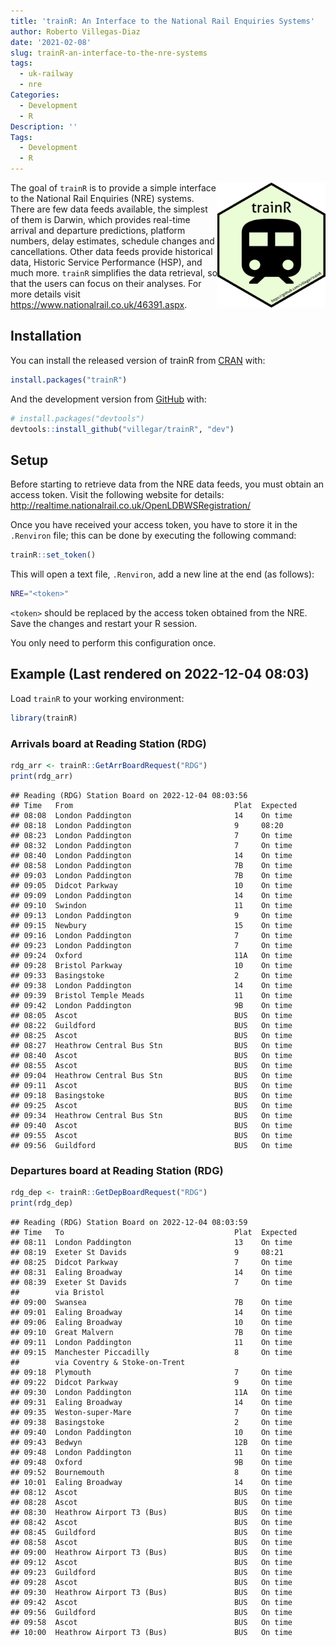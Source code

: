 ```yaml
---
title: 'trainR: An Interface to the National Rail Enquiries Systems'
author: Roberto Villegas-Diaz
date: '2021-02-08'
slug: trainR-an-interface-to-the-nre-systems
tags:
  - uk-railway
  - nre
Categories:
  - Development
  - R
Description: ''
Tags:
  - Development
  - R
---
```


<img src="https://raw.githubusercontent.com/villegar/trainR/main/inst/images/logo.png" alt="logo" align="right" height=200px/>

The goal of `trainR` is to provide a simple interface to the 
National Rail Enquiries (NRE) systems. There are few data feeds 
available, the simplest of them is Darwin, which provides real-time 
arrival and departure predictions, platform numbers, delay estimates, 
schedule changes and cancellations. Other data feeds provide historical 
data, Historic Service Performance (HSP), and much more. `trainR` 
simplifies the data retrieval, so that the users can focus on their 
analyses. For more details visit 
https://www.nationalrail.co.uk/46391.aspx.

## Installation

You can install the released version of trainR from [CRAN](https://CRAN.R-project.org) with:

``` r
install.packages("trainR")
```

And the development version from [GitHub](https://github.com/) with:

``` r
# install.packages("devtools")
devtools::install_github("villegar/trainR", "dev")
```

## Setup
Before starting to retrieve data from the NRE data feeds, you must obtain an access token. 
Visit the following website for details: http://realtime.nationalrail.co.uk/OpenLDBWSRegistration/

Once you have received your access token, you have to store it in the `.Renviron` file; this can be 
done by executing the following command:


```r
trainR::set_token()
```

This will open a text file, `.Renviron`, add a new line at the end (as follows):

```bash
NRE="<token>"
```

`<token>` should be replaced by the access token obtained from the NRE. Save the changes and restart 
your R session.

You only need to perform this configuration once.

## Example (Last rendered on 2022-12-04 08:03)

Load `trainR` to your working environment:

```r
library(trainR)
```

### Arrivals board at Reading Station (RDG)


```r
rdg_arr <- trainR::GetArrBoardRequest("RDG")
print(rdg_arr)
```

```
## Reading (RDG) Station Board on 2022-12-04 08:03:56
## Time   From                                    Plat  Expected
## 08:08  London Paddington                       14    On time
## 08:18  London Paddington                       9     08:20
## 08:23  London Paddington                       7     On time
## 08:32  London Paddington                       7     On time
## 08:40  London Paddington                       14    On time
## 08:58  London Paddington                       7B    On time
## 09:03  London Paddington                       7B    On time
## 09:05  Didcot Parkway                          10    On time
## 09:09  London Paddington                       14    On time
## 09:10  Swindon                                 11    On time
## 09:13  London Paddington                       9     On time
## 09:15  Newbury                                 15    On time
## 09:16  London Paddington                       7     On time
## 09:23  London Paddington                       7     On time
## 09:24  Oxford                                  11A   On time
## 09:28  Bristol Parkway                         10    On time
## 09:33  Basingstoke                             2     On time
## 09:38  London Paddington                       14    On time
## 09:39  Bristol Temple Meads                    11    On time
## 09:42  London Paddington                       9B    On time
## 08:05  Ascot                                   BUS   On time
## 08:22  Guildford                               BUS   On time
## 08:25  Ascot                                   BUS   On time
## 08:27  Heathrow Central Bus Stn                BUS   On time
## 08:40  Ascot                                   BUS   On time
## 08:55  Ascot                                   BUS   On time
## 09:04  Heathrow Central Bus Stn                BUS   On time
## 09:11  Ascot                                   BUS   On time
## 09:18  Basingstoke                             BUS   On time
## 09:25  Ascot                                   BUS   On time
## 09:34  Heathrow Central Bus Stn                BUS   On time
## 09:40  Ascot                                   BUS   On time
## 09:55  Ascot                                   BUS   On time
## 09:56  Guildford                               BUS   On time
```

### Departures board at Reading Station (RDG)


```r
rdg_dep <- trainR::GetDepBoardRequest("RDG")
print(rdg_dep)
```

```
## Reading (RDG) Station Board on 2022-12-04 08:03:59
## Time   To                                      Plat  Expected
## 08:11  London Paddington                       13    On time
## 08:19  Exeter St Davids                        9     08:21
## 08:25  Didcot Parkway                          7     On time
## 08:31  Ealing Broadway                         14    On time
## 08:39  Exeter St Davids                        7     On time
##        via Bristol                             
## 09:00  Swansea                                 7B    On time
## 09:01  Ealing Broadway                         14    On time
## 09:06  Ealing Broadway                         10    On time
## 09:10  Great Malvern                           7B    On time
## 09:11  London Paddington                       11    On time
## 09:15  Manchester Piccadilly                   8     On time
##        via Coventry & Stoke-on-Trent           
## 09:18  Plymouth                                7     On time
## 09:22  Didcot Parkway                          9     On time
## 09:30  London Paddington                       11A   On time
## 09:31  Ealing Broadway                         14    On time
## 09:35  Weston-super-Mare                       7     On time
## 09:38  Basingstoke                             2     On time
## 09:40  London Paddington                       10    On time
## 09:43  Bedwyn                                  12B   On time
## 09:48  London Paddington                       11    On time
## 09:48  Oxford                                  9B    On time
## 09:52  Bournemouth                             8     On time
## 10:01  Ealing Broadway                         14    On time
## 08:12  Ascot                                   BUS   On time
## 08:28  Ascot                                   BUS   On time
## 08:30  Heathrow Airport T3 (Bus)               BUS   On time
## 08:42  Ascot                                   BUS   On time
## 08:45  Guildford                               BUS   On time
## 08:58  Ascot                                   BUS   On time
## 09:00  Heathrow Airport T3 (Bus)               BUS   On time
## 09:12  Ascot                                   BUS   On time
## 09:23  Guildford                               BUS   On time
## 09:28  Ascot                                   BUS   On time
## 09:30  Heathrow Airport T3 (Bus)               BUS   On time
## 09:42  Ascot                                   BUS   On time
## 09:56  Guildford                               BUS   On time
## 09:58  Ascot                                   BUS   On time
## 10:00  Heathrow Airport T3 (Bus)               BUS   On time
```
